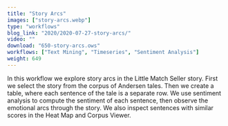 ```yaml
---
title: "Story Arcs"
images: ["story-arcs.webp"]
type: "workflows"
blog_link: "2020/2020-07-27-story-arcs/"
video: ""
download: "650-story-arcs.ows"
workflows: ["Text Mining", "Timeseries", "Sentiment Analysis"]
weight: 649
---
```


In this workflow we explore story arcs in the Little Match Seller story. First we select the story from the corpus of Andersen tales. Then we create a table, where each sentence of the tale is a separate row. We use sentiment analysis to compute the sentiment of each sentence, then observe the emotional arcs through the story. We also inspect sentences with similar scores in the Heat Map and Corpus Viewer.
